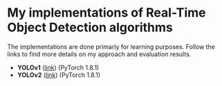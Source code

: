 # My implementations of Real-Time Object Detection algorithms

The implementations are done primarly for learning purposes. Follow the links to find more details on my approach and evaluation results.

- **YOLOv1** ([link](./algorithms/yolo_v1)) (PyTorch 1.8.1) 
- **YOLOv2** ([link](./algorithms/yolo_v2)) (PyTorch 1.8.1) 